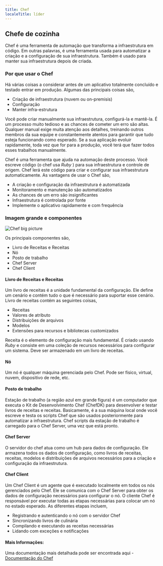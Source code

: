 ```yaml
---
title: Chef
localeTitle: líder
---
```

## Chefe de cozinha

Chef é uma ferramenta de automação que transforma a infraestrutura em código. Em outras palavras, é uma ferramenta usada para automatizar a criação e a configuração de sua infraestrutura. Também é usado para manter sua infraestrutura depois de criada.

### Por que usar o Chef

Há várias coisas a considerar antes de um aplicativo totalmente concluído e testado entrar em produção. Algumas das principais coisas são,

*   Criação de infraestrutura (nuvem ou on-premisis)
*   Configuração
*   Manter infra-estrutura

Você pode criar manualmente sua infraestrutura, configurá-la e mantê-la. É um processo muito tedioso e as chances de cometer um erro são altas. Qualquer manual exige muita atenção aos detalhes, treinando outros membros da sua equipe e constantemente atentos para garantir que tudo esteja funcionando como esperado. Se a sua aplicação evoluir rapidamente, toda vez que for para a produção, você terá que fazer todos esses trabalhos manualmente.

Chef é uma ferramenta que ajuda na automação deste processo. Você escreve código (o chef usa _Ruby_ ) para sua infraestrutura e controle de origem. Chef lerá este código para criar e configurar sua infraestrutura automaticamente. As vantagens de usar o Chef são,

*   A criação e configuração da infraestrutura é automatizada
*   Monitoramento e manutenção são automatizados
*   As chances de um erro são insignificantes
*   Infraestrutura é controlada por fonte
*   Implemente o aplicativo rapidamente e com frequência

### Imagem grande e componentes

![Chef big picture](https://docs.chef.io/_images/chef_overview.svg "Visão geral do chef")

Os principais componentes são,

*   Livro de Receitas e Receitas
*   Nó
*   Posto de trabalho
*   Chef Server
*   Chef Client

#### Livro de Receitas e Receitas

Um livro de receitas é a unidade fundamental da configuração. Ele define um cenário e contém tudo o que é necessário para suportar esse cenário. Livro de receitas contém as seguintes coisas,

*   Receitas
*   Valores de atributo
*   Distribuições de arquivos
*   Modelos
*   Extensões para recursos e bibliotecas customizados

Receita é o elemento de configuração mais fundamental. É criado usando _Ruby_ e consiste em uma coleção de recursos necessários para configurar um sistema. Deve ser armazenado em um livro de receitas.

#### Nó

Um nó é qualquer máquina gerenciada pelo Chef. Pode ser físico, virtual, nuvem, dispositivo de rede, etc.

#### Posto de trabalho

Estação de trabalho (a região azul em grande figura) é um computador que executa o Kit de Desenvolvimento Chef (ChefDK) para desenvolver e testar livros de receitas e receitas. Basicamente, é a sua máquina local onde você escreve e testa os scripts Chef que são usados ​​posteriormente para automatizar a infraestrutura. Chef scripts da estação de trabalho é carregado para o Chef Server, uma vez que está pronto.

#### Chef Server

O servidor do chef atua como um hub para dados de configuração. Ele armazena todos os dados de configuração, como livros de receitas, receitas, modelos e distribuições de arquivos necessários para a criação e configuração da infraestrutura.

#### Chef Client

Um Chef Client é um agente que é executado localmente em todos os nós gerenciados pelo Chef. Ele se comunica com o Chef Server para obter os dados de configuração necessários para configurar o nó. O cliente Chef é responsável por executar todas as etapas necessárias para colocar um nó no estado esperado. As diferentes etapas incluem,

*   Registrando e autenticando o nó com o servidor Chef
*   Sincronizando livros de culinária
*   Compilando e executando as receitas necessárias
*   Lidando com exceções e notificações

#### Mais Informações:

Uma documentação mais detalhada pode ser encontrada aqui - [Documentação do Chef](https://docs.chef.io/chef_overview.html "Chefe de cozinha")